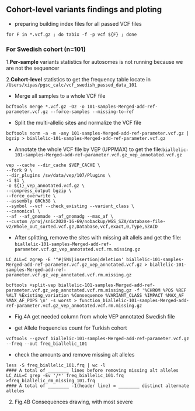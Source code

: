 ## Cohort-level variants findings and ploting
- preparing building index files for all passed VCF files
```
for F in *.vcf.gz ; do tabix -f -p vcf ${F} ; done
```

### For Swedish cohort (n=101)

1.**Per-sample** variants statistics for autosomes is not running because we are not the sequencer

2.**Cohort-level** statistics to get the frequency table
locate in ```/Users/xiyas/pgsc_calc/vcf_swedish_passed_data_101```
- Merge all samples to a whole VCF file
```
bcftools merge *.vcf.gz -Oz -o 101-samples-Merged-add-ref-parameter.vcf.gz --force-samples --missing-to-ref
```
- Split the multi-allelic sites and normalize the VCF file
```
bcftools norm -a -m -any 101-samples-Merged-add-ref-parameter.vcf.gz | bgzip > biallelic-101-samples-Merged-add-ref-parameter.vcf.gz
```
- Annotate the whole VCF file by VEP (UPPMAX) to get the file:```biallelic-101-samples-Merged-add-ref-parameter.vcf.gz_vep_annotated.vcf.gz```
```
vep --cache --dir_cache $VEP_CACHE \
--fork 9 \
--dir_plugins /sw/data/vep/107/Plugins \
-i $1 \
-o ${1}_vep_annotated.vcf.gz \
--compress_output bgzip \
--force_overwrite \
--assembly GRCh38 \
--symbol --vcf --check_existing --variant_class \
--canonical \
--af --af_gnomade --af_gnomadg --max_af \
--custom /proj/snic2020-16-69/nobackup/WGS_SZA/database-file-v2/Whole_out_sorted.vcf.gz,Database,vcf,exact,0,Type,SZAID
```

- After splitting, remove the sites with missing alt allels and get the file:
```biallelic-101-samples-Merged-add-ref-parameter.vcf.gz_vep_annotated.vcf.rm.missing.gz```

```
LC_ALL=C zgrep -E '^#|SNV|insertion|deletion' biallelic-101-samples-Merged-add-ref-parameter.vcf.gz_vep_annotated.vcf.gz > biallelic-101-samples-Merged-add-ref-parameter.vcf.gz_vep_annotated.vcf.rm.missing.gz
```

```
bcftools +split-vep biallelic-101-samples-Merged-add-ref-parameter.vcf.gz_vep_annotated.vcf.rm.missing.gz -f '%CHROM %POS %REF %ALT %Existing_variation %Consequence %VARIANT_CLASS %IMPACT %MAX_AF %MAX_AF_POPS \n' -s worst > function_biallelic-101-samples-Merged-add-ref-parameter.vcf.gz_vep_annotated.vcf.rm.missing.gz
```

- Fig.4A get needed column from whole VEP annotated Swedish file

- get Allele frequencies count for Turkish cohort
```
vcftools --gzvcf biallelic-101-samples-Merged-add-ref-parameter.vcf.gz --freq --out freq_biallelic_101
```
- check the amounts and remove missing alt alleles
```
less -S freq_biallelic_101.frq | wc -l
#### A total of ________ lines before removing missing alt alleles
LC_ALL=C grep -Ev '/*' freq_biallelic_101.frq >freq_biallelic_rm_missing_101.frq
#### A total of ________ -1(header line) = ________ distinct alternate alleles
```

2. Fig.4B Consequences drawing, with most severe

